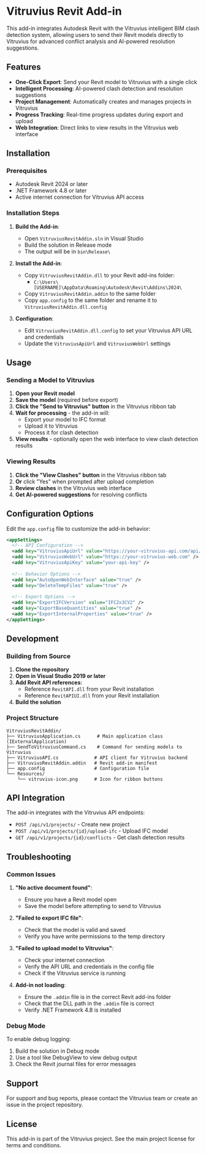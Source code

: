 # Vitruvius Revit Add-in

This add-in integrates Autodesk Revit with the Vitruvius intelligent BIM clash detection system, allowing users to send their Revit models directly to Vitruvius for advanced conflict analysis and AI-powered resolution suggestions.

## Features

- **One-Click Export**: Send your Revit model to Vitruvius with a single click
- **Intelligent Processing**: AI-powered clash detection and resolution suggestions
- **Project Management**: Automatically creates and manages projects in Vitruvius
- **Progress Tracking**: Real-time progress updates during export and upload
- **Web Integration**: Direct links to view results in the Vitruvius web interface

## Installation

### Prerequisites

- Autodesk Revit 2024 or later
- .NET Framework 4.8 or later
- Active internet connection for Vitruvius API access

### Installation Steps

1. **Build the Add-in**:
   - Open `VitruviusRevitAddin.sln` in Visual Studio
   - Build the solution in Release mode
   - The output will be in `bin\Release\`

2. **Install the Add-in**:
   - Copy `VitruviusRevitAddin.dll` to your Revit add-ins folder:
     - `C:\Users\[USERNAME]\AppData\Roaming\Autodesk\Revit\Addins\2024\`
   - Copy `VitruviusRevitAddin.addin` to the same folder
   - Copy `app.config` to the same folder and rename it to `VitruviusRevitAddin.dll.config`

3. **Configuration**:
   - Edit `VitruviusRevitAddin.dll.config` to set your Vitruvius API URL and credentials
   - Update the `VitruviusApiUrl` and `VitruviusWebUrl` settings

## Usage

### Sending a Model to Vitruvius

1. **Open your Revit model**
2. **Save the model** (required before export)
3. **Click the "Send to Vitruvius" button** in the Vitruvius ribbon tab
4. **Wait for processing** - the add-in will:
   - Export your model to IFC format
   - Upload it to Vitruvius
   - Process it for clash detection
5. **View results** - optionally open the web interface to view clash detection results

### Viewing Results

1. **Click the "View Clashes" button** in the Vitruvius ribbon tab
2. **Or** click "Yes" when prompted after upload completion
3. **Review clashes** in the Vitruvius web interface
4. **Get AI-powered suggestions** for resolving conflicts

## Configuration Options

Edit the `app.config` file to customize the add-in behavior:

```xml
<appSettings>
  <!-- API Configuration -->
  <add key="VitruviusApiUrl" value="https://your-vitruvius-api.com/api/v1" />
  <add key="VitruviusWebUrl" value="https://your-vitruvius-web.com" />
  <add key="VitruviusApiKey" value="your-api-key" />
  
  <!-- Behavior Options -->
  <add key="AutoOpenWebInterface" value="true" />
  <add key="DeleteTempFiles" value="true" />
  
  <!-- Export Options -->
  <add key="ExportIFCVersion" value="IFC2x3CV2" />
  <add key="ExportBaseQuantities" value="true" />
  <add key="ExportInternalProperties" value="true" />
</appSettings>
```

## Development

### Building from Source

1. **Clone the repository**
2. **Open in Visual Studio 2019 or later**
3. **Add Revit API references**:
   - Reference `RevitAPI.dll` from your Revit installation
   - Reference `RevitAPIUI.dll` from your Revit installation
4. **Build the solution**

### Project Structure

```
VitruviusRevitAddin/
├── VitruviusApplication.cs      # Main application class (IExternalApplication)
├── SendToVitruviusCommand.cs    # Command for sending models to Vitruvius
├── VitruviusAPI.cs             # API client for Vitruvius backend
├── VitruviusRevitAddin.addin   # Revit add-in manifest
├── app.config                  # Configuration file
└── Resources/
    └── vitruvius-icon.png      # Icon for ribbon buttons
```

## API Integration

The add-in integrates with the Vitruvius API endpoints:

- `POST /api/v1/projects/` - Create new project
- `POST /api/v1/projects/{id}/upload-ifc` - Upload IFC model
- `GET /api/v1/projects/{id}/conflicts` - Get clash detection results

## Troubleshooting

### Common Issues

1. **"No active document found"**:
   - Ensure you have a Revit model open
   - Save the model before attempting to send to Vitruvius

2. **"Failed to export IFC file"**:
   - Check that the model is valid and saved
   - Verify you have write permissions to the temp directory

3. **"Failed to upload model to Vitruvius"**:
   - Check your internet connection
   - Verify the API URL and credentials in the config file
   - Check if the Vitruvius service is running

4. **Add-in not loading**:
   - Ensure the `.addin` file is in the correct Revit add-ins folder
   - Check that the DLL path in the `.addin` file is correct
   - Verify .NET Framework 4.8 is installed

### Debug Mode

To enable debug logging:

1. Build the solution in Debug mode
2. Use a tool like DebugView to view debug output
3. Check the Revit journal files for error messages

## Support

For support and bug reports, please contact the Vitruvius team or create an issue in the project repository.

## License

This add-in is part of the Vitruvius project. See the main project license for terms and conditions.